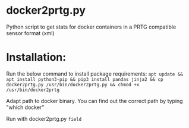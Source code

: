 # docker2prtg.py

Python script to get stats for docker containers in a PRTG compatible sensor format (xml)

# Installation: 

Run the below command to install package requirements:
`apt update && apt install python3-pip && pip3 install pandas jinja2 && cp docker2prtg.py /usr/bin/docker2prtg.py && chmod +x /usr/bin/docker2prtg`
 
Adapt path to docker binary. You can find out the correct path by typing "which docker"

Run with docker2prtg.py `field`
